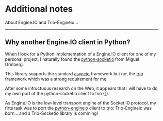 # Additional notes

About Engine.IO and Trio-Engineio...

---

## Why another Engine.IO client in Python?

When I look for a Python implementation of a Engine.IO client for one of my personal
project, I naturally found the [python-socketio] from Miguel Grinberg.

This library supports the standard [asyncio] framework but not the [trio] framework which 
was a strong requirement for me.

After some infructuous research on the Web, it appears that I will have to do my own
port of the python-socketio client to trio ([1]).

As Engine.IO is the low-level transport engine of the Socket.IO protocol, my firts
task was to port the [python-engineio] client to trio: Trio-Engineio was born... and
a Trio-Socketio library is comming!

[python-engineio]: https://github.com/miguelgrinberg/python-engineio
[python-socketio]: https://github.com/miguelgrinberg/python-socketio
[asyncio]: https://docs.python.org/3/library/asyncio.html
[trio]: https://trio.readthedocs.io/en/stable
[1]: https://stackoverflow.com/a/62753938/20078583
